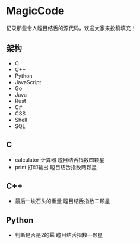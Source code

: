 # MagicCode
记录那些令人瞠目结舌的源代码，欢迎大家来投稿填充！

## 架构
* C
* C++
* Python
* JavaScript
* Go
* Java
* Rust
* C#
* CSS
* Shell
* SQL

## C
* calculator 计算器    瞠目结舌指数四颗星
* print      打印输出  瞠目结舌指数两颗星 

## C++
* 最后一块石头的重量 瞠目结舌指数二颗星

## Python
* 判断是否是2的幂 瞠目结舌指数一颗星